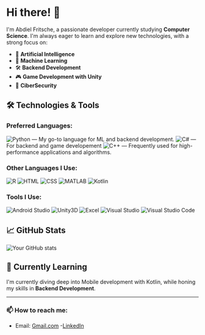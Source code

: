 # Hi there! 👋

I'm Abdiel Fritsche, a passionate developer currently studying **Computer Science**. I'm always eager to learn and explore new technologies, with a strong focus on:

- 🤖 **Artificial Intelligence**
- 🧠 **Machine Learning**
- 🛠️ **Backend Development**
- 🎮 **Game Development with Unity**
- 🔐 **CiberSecurity**

## 🛠️ Technologies & Tools

### Preferred Languages:
![Python](https://img.shields.io/badge/-Python-3776AB?style=flat&logo=python&logoColor=white) — My go-to language for ML and backend development.
![C#](https://img.shields.io/badge/-C%23-239120?style=flat&logo=c-sharp&logoColor=white) — For backend and game developement
![C++](https://img.shields.io/badge/-C++-00599C?style=flat&logo=c%2B%2B&logoColor=white) — Frequently used for high-performance applications and algorithms.

### Other Languages I Use:
![R](https://img.shields.io/badge/-R-276DC3?style=flat&logo=r&logoColor=white)
![HTML](https://img.shields.io/badge/-HTML5-E34F26?style=flat&logo=html5&logoColor=white)
![CSS](https://img.shields.io/badge/-CSS3-1572B6?style=flat&logo=css3&logoColor=white)
![MATLAB](https://img.shields.io/badge/-MATLAB-0076A8?style=flat&logo=mathworks&logoColor=white)
![Kotlin](https://img.shields.io/badge/-Kotlin-0095D5?style=flat&logo=kotlin&logoColor=white)

### Tools I Use:
![Android Studio](https://img.shields.io/badge/-Android%20Studio-3DDC84?style=flat&logo=android-studio&logoColor=white)
![Unity3D](https://img.shields.io/badge/-Unity-000000?style=flat&logo=unity&logoColor=white)
![Excel](https://img.shields.io/badge/-Excel-217346?style=flat&logo=microsoft-excel&logoColor=white)
![Visual Studio](https://img.shields.io/badge/-Visual%20Studio-5C2D91?style=flat&logo=visual-studio&logoColor=white)
![Visual Studio Code](https://img.shields.io/badge/-VS%20Code-007ACC?style=flat&logo=visual-studio-code&logoColor=white)

## 📈 GitHub Stats

![Your GitHub stats](https://github-readme-stats.vercel.app/api?username=AbdielFritsche&show_icons=true&theme=radical)

## 🌱 Currently Learning

I'm currently diving deep into Mobile development with Kotlin, while honing my skills in **Backend Development**.

---

### 📫 How to reach me:


- Email: [Gmail.com](mailto:abdielfrba003@gmail.com)
-[LinkedIn](https://www.linkedin.com/in/abdiel-fritsche-barajas-7b0504309)


